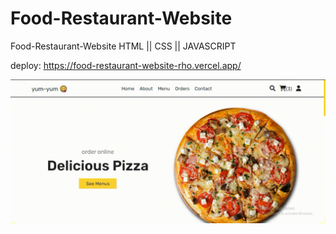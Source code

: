# Food-Restaurant-Website
Food-Restaurant-Website  HTML || CSS || JAVASCRIPT

deploy: https://food-restaurant-website-rho.vercel.app/

<img src="fondo.gif">
